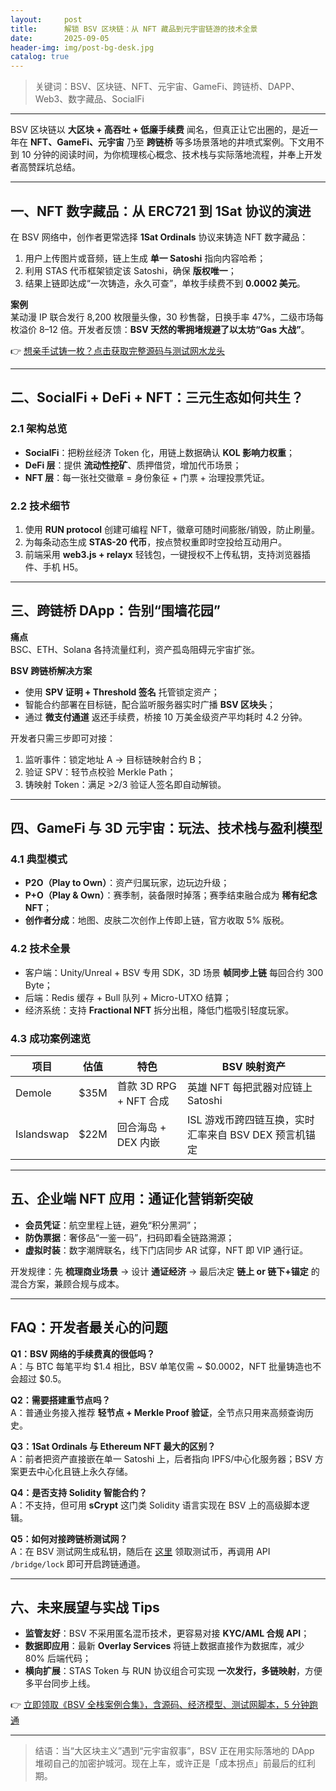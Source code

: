 ```yaml
---
layout:     post
title:      解锁 BSV 区块链：从 NFT 藏品到元宇宙链游的技术全景
date:       2025-09-05
header-img: img/post-bg-desk.jpg
catalog: true
---
```


> 关键词：BSV、区块链、NFT、元宇宙、GameFi、跨链桥、DAPP、Web3、数字藏品、SocialFi

---

BSV 区块链以 **大区块 + 高吞吐 + 低廉手续费** 闻名，但真正让它出圈的，是近一年在 **NFT、GameFi、元宇宙** 乃至 **跨链桥** 等多场景落地的井喷式案例。下文用不到 10 分钟的阅读时间，为你梳理核心概念、技术栈与实际落地流程，并奉上开发者高赞踩坑总结。

---

## 一、NFT 数字藏品：从 ERC721 到 1Sat 协议的演进

在 BSV 网络中，创作者更常选择 **1Sat Ordinals** 协议来铸造 NFT 数字藏品：

1. 用户上传图片或音频，链上生成 **单一 Satoshi** 指向内容哈希；
2. 利用 STAS 代币框架锁定该 Satoshi，确保 **版权唯一**；
3. 结果上链即达成“一次铸造，永久可查”，单枚手续费不到 **0.0002 美元**。

**案例**  
某动漫 IP 联合发行 8,200 枚限量头像，30 秒售罄，日换手率 47%，二级市场每枚溢价 8–12 倍。开发者反馈：**BSV 天然的零拥堵规避了以太坊“Gas 大战”**。  

👉 [想亲手试铸一枚？点击获取完整源码与测试网水龙头](https://okxdog.com/)

---

## 二、SocialFi + DeFi + NFT：三元生态如何共生？

### 2.1 架构总览
- **SocialFi**：把粉丝经济 Token 化，用链上数据确认 **KOL 影响力权重**；
- **DeFi 层**：提供 **流动性挖矿**、质押借贷，增加代币场景；
- **NFT 层**：每一张社交徽章 = 身份象征 + 门票 + 治理投票凭证。

### 2.2 技术细节
1. 使用 **RUN protocol** 创建可编程 NFT，徽章可随时间膨胀/销毁，防止刷量。  
2. 为每条动态生成 **STAS-20 代币**，按点赞权重即时空投给互动用户。  
3. 前端采用 **web3.js + relayx** 轻钱包，一键授权不上传私钥，支持浏览器插件、手机 H5。

---

## 三、跨链桥 DApp：告别“围墙花园”

**痛点**  
BSC、ETH、Solana 各持流量红利，资产孤岛阻碍元宇宙扩张。  

**BSV 跨链桥解决方案**  
- 使用 **SPV 证明 + Threshold 签名** 托管锁定资产；  
- 智能合约部署在目标链，配合监听服务器实时广播 **BSV 区块头**；  
- 通过 **微支付通道** 返还手续费，桥接 10 万美金级资产平均耗时 4.2 分钟。  

开发者只需三步即可对接：
1. 监听事件：锁定地址 A → 目标链映射合约 B；
2. 验证 SPV：轻节点校验 Merkle Path；
3. 铸映射 Token：满足 >2/3 验证人签名即自动解锁。

---

## 四、GameFi 与 3D 元宇宙：玩法、技术栈与盈利模型

### 4.1 典型模式
- **P2O（Play to Own）**：资产归属玩家，边玩边升级；
- **P+O（Play & Own）**：赛季制，装备限时掉落；赛季结束融合成为 **稀有纪念 NFT**；
- **创作者分成**：地图、皮肤二次创作上传即上链，官方收取 5% 版税。

### 4.2 技术全景
- 客户端：Unity/Unreal + BSV 专用 SDK，3D 场景 **帧同步上链** 每回合约 300 Byte；
- 后端：Redis 缓存 + Bull 队列 + Micro-UTXO 结算；
- 经济系统：支持 **Fractional NFT** 拆分出租，降低门槛吸引轻度玩家。

### 4.3 成功案例速览
| 项目 | 估值 | 特色 | BSV 映射资产 |
|---|---|---|---|
| Demole | $35M | 首款 3D RPG + NFT 合成 | 英雄 NFT 每把武器对应链上 Satoshi |
| Islandswap | $22M | 回合海岛 + DEX 内嵌 | ISL 游戏币跨四链互换，实时汇率来自 BSV DEX 预言机锚定 |

---

## 五、企业端 NFT 应用：通证化营销新突破

- **会员凭证**：航空里程上链，避免“积分黑洞”；  
- **防伪票据**：奢侈品“一鉴一码”，扫码即看全链路溯源；  
- **虚拟时装**：数字潮牌联名，线下门店同步 AR 试穿，NFT 即 VIP 通行证。  

开发规律：先 **梳理商业场景** → 设计 **通证经济** → 最后决定 **链上 or 链下+锚定** 的混合方案，兼顾合规与成本。

---

## FAQ：开发者最关心的问题

**Q1：BSV 网络的手续费真的很低吗？**  
A：与 BTC 每笔平均 $1.4 相比，BSV 单笔仅需 ~ $0.0002，NFT 批量铸造也不会超过 $0.5。

**Q2：需要搭建重节点吗？**  
A：普通业务接入推荐 **轻节点 + Merkle Proof 验证**，全节点只用来高频查询历史。

**Q3：1Sat Ordinals 与 Ethereum NFT 最大的区别？**  
A：前者把资产直接嵌在单一 Satoshi 上，后者指向 IPFS/中心化服务器；BSV 方案更去中心化且链上永久存储。

**Q4：是否支持 Solidity 智能合约？**  
A：不支持，但可用 **sCrypt** 这门类 Solidity 语言实现在 BSV 上的高级脚本逻辑。

**Q5：如何对接跨链桥测试网？**  
A：在 BSV 测试网生成私钥，随后在 [这里](https://okxdog.com/) 领取测试币，再调用 API `/bridge/lock` 即可开启跨链通道。

---

## 六、未来展望与实战 Tips

- **监管友好**：BSV 不采用匿名混币技术，更容易对接 **KYC/AML 合规 API**；  
- **数据即应用**：最新 **Overlay Services** 将链上数据直接作为数据库，减少 80% 后端代码；  
- **横向扩展**：STAS Token 与 RUN 协议组合可实现 **一次发行，多链映射**，方便多平台同步上线。

👉 [立即领取《BSV 全栈案例合集》，含源码、经济模型、测试网脚本，5 分钟跑通](https://okxdog.com/)

---

> 结语：当“大区块主义”遇到“元宇宙叙事”，BSV 正在用实际落地的 DApp 堆砌自己的加密护城河。现在上车，或许正是「成本拐点」前最后的红利期。